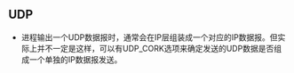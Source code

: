 ## UDP
* 进程输出一个UDP数据报时，通常会在IP层组装成一个对应的IP数据报。但实际上并不一定是这样，可以有UDP_CORK选项来确定发送的UDP数据是否组成一个单独的IP数据报发送。



